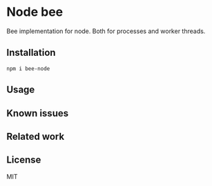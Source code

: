 # Node bee

Bee implementation for node. Both for processes and worker threads.

## Installation

```
npm i bee-node
```

## Usage

## Known issues

## Related work

## License

MIT
